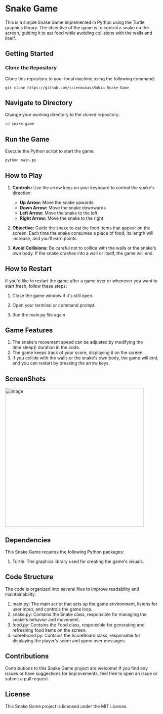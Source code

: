 # Snake Game

This is a simple Snake Game implemented in Python using the Turtle graphics library. The objective of the game is to control a snake on the screen, guiding it to eat food while avoiding collisions with the walls and itself.

## Getting Started

### Clone the Repository

Clone this repository to your local machine using the following command:

```shell
git clone https://github.com/scienmanas/Nokia-Snake-Game
```
## Navigate to Directory
Change your working directory to the cloned repository:
```bash
cd snake-game
```
## Run the Game
Execute the Python script to start the game:
```bash
python main.py
```
## How to Play

1. **Controls:** Use the arrow keys on your keyboard to control the snake's direction:
   - **Up Arrow:** Move the snake upwards
   - **Down Arrow:** Move the snake downwards
   - **Left Arrow:** Move the snake to the left
   - **Right Arrow:** Move the snake to the right

2. **Objective:** Guide the snake to eat the food items that appear on the screen. Each time the snake consumes a piece of food, its length will increase, and you'll earn points.

3. **Avoid Collisions:** Be careful not to collide with the walls or the snake's own body. If the snake crashes into a wall or itself, the game will end.

## How to Restart

If you'd like to restart the game after a game over or whenever you want to start fresh, follow these steps:

1. Close the game window if it's still open.

2. Open your terminal or command prompt.

3. Run the main.py file again

## Game Features
1. The snake's movement speed can be adjusted by modifying the time.sleep() duration in the code.
2. The game keeps track of your score, displaying it on the screen.
3. If you collide with the walls or the snake's own body, the game will end, and you can restart by pressing the arrow keys.
## ScreenShots
<img width="449" alt="image" src="https://github.com/scienmanas/Nokia-Snake-Game/assets/99756067/33cbd332-6b81-4d5c-99ea-3d0f3b0c8a09">
   
## Dependencies
This Snake Game requires the following Python packages:

1. Turtle: The graphics library used for creating the game's visuals.
## Code Structure
The code is organized into several files to improve readability and maintainability:

1. main.py: The main script that sets up the game environment, listens for user input, and controls the game loop.
2. snake.py: Contains the Snake class, responsible for managing the snake's behavior and movement.
3. food.py: Contains the Food class, responsible for generating and refreshing food items on the screen.
4. scoreboard.py: Contains the ScoreBoard class, responsible for displaying the player's score and game over messages.
## Contributions
Contributions to this Snake Game project are welcome! If you find any issues or have suggestions for improvements, feel free to open an issue or submit a pull request.

## License
This Snake Game project is licensed under the MIT License.
